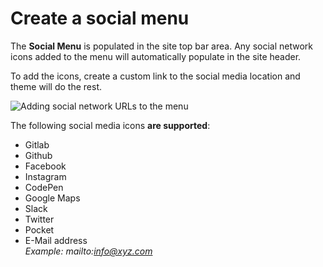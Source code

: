 # Create a social menu

The **Social Menu** is populated in the site top bar area. Any social network icons added to the menu will automatically populate in the site header.

To add the icons, create a custom link to the social media location and theme will do the rest.

![Adding social network URLs to the menu](img/social-menu.jpg)

The following social media icons **are supported**:

* Gitlab
* Github
* Facebook
* Instagram
* CodePen
* Google Maps
* Slack
* Twitter
* Pocket
* E-Mail address<br/>
*Example: mailto:info@xyz.com*

